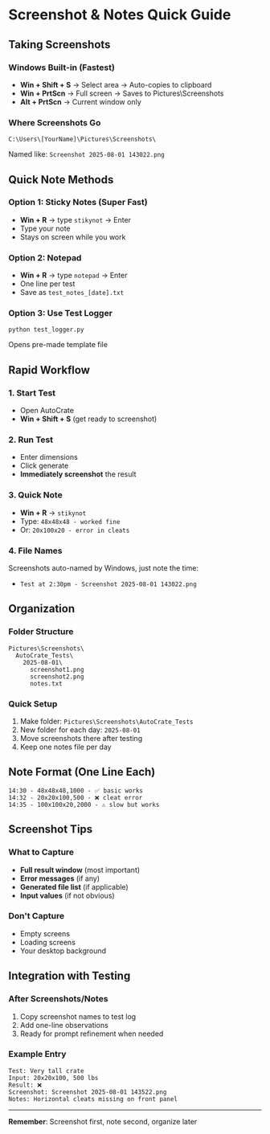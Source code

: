 # Screenshot & Notes Quick Guide

## Taking Screenshots

### Windows Built-in (Fastest)
- **Win + Shift + S** → Select area → Auto-copies to clipboard
- **Win + PrtScn** → Full screen → Saves to Pictures\Screenshots
- **Alt + PrtScn** → Current window only

### Where Screenshots Go
```
C:\Users\[YourName]\Pictures\Screenshots\
```
Named like: `Screenshot 2025-08-01 143022.png`

## Quick Note Methods

### Option 1: Sticky Notes (Super Fast)
- **Win + R** → type `stikynot` → Enter
- Type your note
- Stays on screen while you work

### Option 2: Notepad
- **Win + R** → type `notepad` → Enter
- One line per test
- Save as `test_notes_[date].txt`

### Option 3: Use Test Logger
```
python test_logger.py
```
Opens pre-made template file

## Rapid Workflow

### 1. Start Test
- Open AutoCrate
- **Win + Shift + S** (get ready to screenshot)

### 2. Run Test  
- Enter dimensions
- Click generate
- **Immediately screenshot** the result

### 3. Quick Note
- **Win + R** → `stikynot`
- Type: `48x48x48 - worked fine`
- Or: `20x100x20 - error in cleats`

### 4. File Names
Screenshots auto-named by Windows, just note the time:
- `Test at 2:30pm - Screenshot 2025-08-01 143022.png`

## Organization

### Folder Structure
```
Pictures\Screenshots\
  AutoCrate_Tests\
    2025-08-01\
      screenshot1.png
      screenshot2.png
      notes.txt
```

### Quick Setup
1. Make folder: `Pictures\Screenshots\AutoCrate_Tests`
2. New folder for each day: `2025-08-01`
3. Move screenshots there after testing
4. Keep one notes file per day

## Note Format (One Line Each)
```
14:30 - 48x48x48,1000 - ✅ basic works
14:32 - 20x20x100,500 - ❌ cleat error 
14:35 - 100x100x20,2000 - ⚠️ slow but works
```

## Screenshot Tips

### What to Capture
- **Full result window** (most important)
- **Error messages** (if any)
- **Generated file list** (if applicable)
- **Input values** (if not obvious)

### Don't Capture
- Empty screens
- Loading screens
- Your desktop background

## Integration with Testing

### After Screenshots/Notes
1. Copy screenshot names to test log
2. Add one-line observations
3. Ready for prompt refinement when needed

### Example Entry
```
Test: Very tall crate
Input: 20x20x100, 500 lbs
Result: ❌ 
Screenshot: Screenshot 2025-08-01 143522.png
Notes: Horizontal cleats missing on front panel
```

---

**Remember**: Screenshot first, note second, organize later